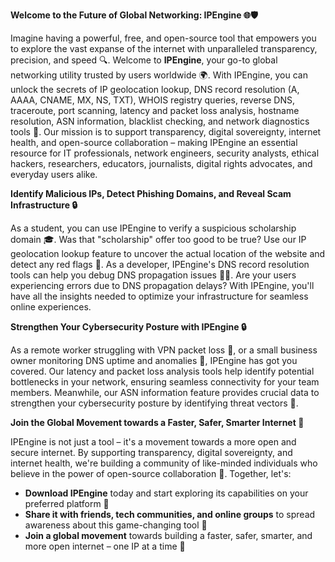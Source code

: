 **Welcome to the Future of Global Networking: IPEngine 🌐🛡️**

Imagine having a powerful, free, and open-source tool that empowers you to explore the vast expanse of the internet with unparalleled transparency, precision, and speed 🔍. Welcome to **IPEngine**, your go-to global networking utility trusted by users worldwide 🌍. With IPEngine, you can unlock the secrets of IP geolocation lookup, DNS record resolution (A, AAAA, CNAME, MX, NS, TXT), WHOIS registry queries, reverse DNS, traceroute, port scanning, latency and packet loss analysis, hostname resolution, ASN information, blacklist checking, and network diagnostics tools 📡. Our mission is to support transparency, digital sovereignty, internet health, and open-source collaboration – making IPEngine an essential resource for IT professionals, network engineers, security analysts, ethical hackers, researchers, educators, journalists, digital rights advocates, and everyday users alike.

**Identify Malicious IPs, Detect Phishing Domains, and Reveal Scam Infrastructure 🔒**

As a student, you can use IPEngine to verify a suspicious scholarship domain 🎓. Was that "scholarship" offer too good to be true? Use our IP geolocation lookup feature to uncover the actual location of the website and detect any red flags 🚨. As a developer, IPEngine's DNS record resolution tools can help you debug DNS propagation issues 👩‍💻. Are your users experiencing errors due to DNS propagation delays? With IPEngine, you'll have all the insights needed to optimize your infrastructure for seamless online experiences.

**Strengthen Your Cybersecurity Posture with IPEngine 🔒**

As a remote worker struggling with VPN packet loss 🚀, or a small business owner monitoring DNS uptime and anomalies 💸, IPEngine has got you covered. Our latency and packet loss analysis tools help identify potential bottlenecks in your network, ensuring seamless connectivity for your team members. Meanwhile, our ASN information feature provides crucial data to strengthen your cybersecurity posture by identifying threat vectors 🚫.

**Join the Global Movement towards a Faster, Safer, Smarter Internet 🔀**

IPEngine is not just a tool – it's a movement towards a more open and secure internet. By supporting transparency, digital sovereignty, and internet health, we're building a community of like-minded individuals who believe in the power of open-source collaboration 🤝. Together, let's:

*   **Download IPEngine** today and start exploring its capabilities on your preferred platform 📡
*   **Share it with friends, tech communities, and online groups** to spread awareness about this game-changing tool 💬
*   **Join a global movement** towards building a faster, safer, smarter, and more open internet – one IP at a time 🔀